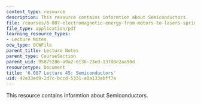 ```yaml
---
content_type: resource
description: This resource contains informtion about Semiconductors.
file: /courses/6-007-electromagnetic-energy-from-motors-to-lasers-spring-2011/42e33ed92d7cbccd5331a0a133abff7a_MIT6_007S11_lec45.pdf
file_type: application/pdf
learning_resource_types:
- Lecture Notes
ocw_type: OCWFile
parent_title: Lecture Notes
parent_type: CourseSection
parent_uid: 95875286-a9a2-6136-23ed-137d8e2aa90d
resourcetype: Document
title: '6.007 Lecture 45: Semiconductors'
uid: 42e33ed9-2d7c-bccd-5331-a0a133abff7a
---
```

This resource contains informtion about Semiconductors.

